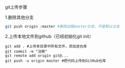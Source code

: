 git上传步骤

1.删除其他分支

```bash
git push origin :master #删除远程master分支，不是默认分支
```

2.上传本地文件到github（已经初始化git init）

```
git add . #上传本目录中所有文件，添加进仓库
git commit -m "注释" 
git remote add origin git@...
git push -u origin master #把代码上传到GitHub仓库
```


